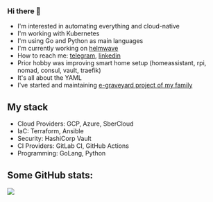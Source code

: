 ### Hi there 👋

- I'm interested in automating everything and cloud-native
- I'm working with Kubernetes
- I'm using Go and Python as main languages
- I'm currently working on [helmwave](https://github.com/helmwave/helmwave)
- How to reach me: [telegram](https://t.me/r3nic1e), [linkedin](https://www.linkedin.com/in/sviatoslav-dumchenko-2a3869171/)
- Prior hobby was improving smart home setup (homeassistant, rpi, nomad, consul, vault, traefik)
- It's all about the YAML
- I've started and maintaining [e-graveyard project of my family](https://github.com/dumchenko/graveyard)

## My stack

- Cloud Providers: GCP, Azure, SberCloud
- IaC: Terraform, Ansible
- Security: HashiCorp Vault
- CI Providers: GitLab CI, GitHub Actions
- Programming: GoLang, Python

## Some GitHub stats:

![](https://github-readme-stats.vercel.app/api?username=r3nic1e&show_icons=true&count_private=true&include_all_commits=true&line_height=25&theme=synthwave)
